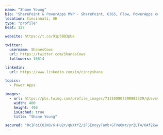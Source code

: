 ```yaml
---
name: "Shane Young"
bio: "SharePoint & PowerApps MVP - SharePoint, O365, Flow, PowerApps consulting? @PowerApps911 | Pure Snark? You found it."
location: Cincinnati, OH
type: "profile"
heat: 127

website: https://t.co/91p5BQ3pUe

twitter:
  username: ShanesCows
  url: https://twitter.com/ShanesCows
  followers: 16814

linkedin:
  url: https://www.linkedin.com/in/cincyshane

topics:
  - Power Apps

images:
  - url: https://pbs.twimg.com/profile_images/713100007398883329/qUzvsvQ3_400x400.jpg
    width: 400
    height: 400
    isCached: true
    title: "Shane Young"

secured: "RcIFoiC8JN8/6+HU2r/qNXtYZ/iFSEnoyyFamb+GFVe0mr/yrZLT4/6Af2kwdhXb3HJ/rQA8fbWyaTeBK0wQsL98Q55T6+usi2aiqlP/DWkM1CavKws3QZgFzHq4hdVFaQzByC0WlZB4BVnhbYdLDSNDs2uZFGWMGY1TF7tAnIJ22cWTfKKSstM1KaiglYEo2XX32wTYndtkINCqcNkm2nCvOGmpRuFA0LYZMnUXo4kfFQGwi3RHfjMh3ga3CGbOIU/iQnzp4gIFdfdFZVT7FqKOvxMgX2GL9cXDNfSB2KaJXKD8/tw0VUR1pKsEUW78xgH1vylsPYIIQ5K9CU/ljMgqMoKJZQbio3yXpgrWVTu7H3j/1U9B76ZBl/bA/4yI6tiI1EsvM573Nz67Zq/q4g/X7KCnY7/3hG5p8XpmqiY=;hgWKfjtKZHkmFEIVEdziYQ=="
---
```


